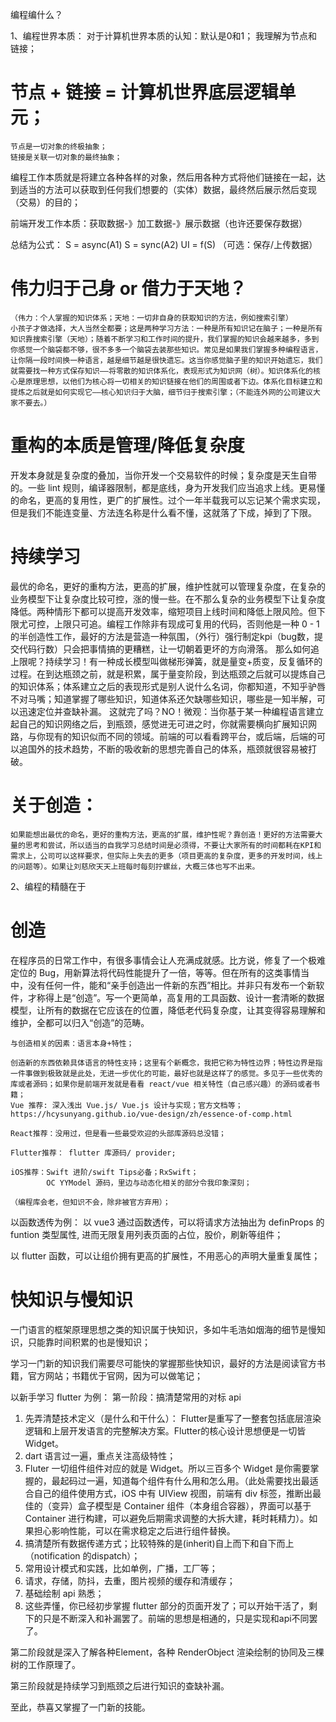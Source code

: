 编程编什么？

1、编程世界本质：
对于计算机世界本质的认知：默认是0和1；
我理解为节点和链接；

#     节点 + 链接 = 计算机世界底层逻辑单元；

    节点是一切对象的终极抽象；
    链接是关联一切对象的最终抽象；

编程工作本质就是将建立各种各样的对象，然后用各种方式将他们链接在一起，达到适当的方法可以获取到任何我们想要的（实体）数据，最终然后展示然后变现（交易）的目的；

前端开发工作本质：获取数据-》加工数据-》展示数据（也许还要保存数据）

总结为公式：
S = async(A1)
S = sync(A2)
UI = f(S)
（可选：保存/上传数据）

# 伟力归于己身 or 借力于天地？
    （伟力：个人掌握的知识体系；天地：一切非自身的获取知识的方法，例如搜索引擎）
    小孩子才做选择，大人当然全都要；这是两种学习方法：一种是所有知识记在脑子；一种是所有知识靠搜索引擎（天地）；随着不断学习和工作时间的提升，我们掌握的知识会越来越多，多到你感觉一个脑袋都不够，很不多多一个脑袋去装那些知识。常见是如果我们掌握多种编程语言，让你隔一段时间换一种语言，越是细节越是很快遗忘。这当你感觉脑子里的知识开始遗忘，我们就需要找一种方式保存知识——将零散的知识体系化，表现形式为知识网（树）。知识体系化的核心是原理思想，以他们为核心将一切相关的知识链接在他们的周围或者下边。体系化目标建立和提炼之后就是如何实现它——核心知识归于大脑，细节归于搜索引擎；（不能连外网的公司建议大家不要去。）
    
# 重构的本质是管理/降低复杂度
开发本身就是复杂度的叠加，当你开发一个交易软件的时候；复杂度是天生自带的。一些 lint 规则，编译器限制，都是底线，身为开发我们应当追求上线。更易懂的命名，更高的复用性，更广的扩展性。过个一年半载我可以忘记某个需求实现，但是我们不能连变量、方法连名称是什么看不懂，这就落了下成，掉到了下限。

# 持续学习

最优的命名，更好的重构方法，更高的扩展，维护性就可以管理复杂度，在复杂的业务模型下让复杂度比较可控，涨的慢一些。在不那么复杂的业务模型下让复杂度降低。两种情形下都可以提高开发效率，缩短项目上线时间和降低上限风险。但下限尤可控，上限只可追。编程工作除非有现成可复用的代码，否则他是一种 0 - 1 的半创造性工作，最好的方法是营造一种氛围，（外行）强行制定kpi（bug数，提交代码行数）只会把事情搞的更糟糕，让一切朝着更坏的方向滑落。
    那么如何追上限呢？持续学习！有一种成长模型叫做梯形弹簧，就是量变+质变，反复循环的过程。在到达瓶颈之前，就是积累，属于量变阶段，到达瓶颈之后就可以提炼自己的知识体系；体系建立之后的表现形式是别人说什么名词，你都知道，不知乎驴唇不对马嘴；知道掌握了哪些知识，知道体系还欠缺哪些知识，哪些是一知半解，可以迅速定位并查缺补漏。
    这就完了吗？NO！微观：当你基于某一种编程语言建立起自己的知识网络之后，到瓶颈，感觉进无可进之时，你就需要横向扩展知识网路，与你现有的知识似而不同的领域。前端的可以看看跨平台，或后端，后端的可以追国外的技术趋势，不断的吸收新的思想完善自己的体系，瓶颈就很容易被打破。
    
# 关于创造：
    如果能想出最优的命名，更好的重构方法，更高的扩展，维护性呢？靠创造！更好的方法需要大量的思考和尝试，所以适当的自我学习总结时间是必须得，不要让大家所有的时间都耗在KPI和需求上，公司可以这样要求，但实际上失去的更多（项目更高的复杂度，更多的开发时间，线上的问题等）。如果让刘慈欣天天上班每时每刻拧螺丝，大概三体也写不出来。


2、编程的精髓在于

#     创造

在程序员的日常工作中，有很多事情会让人充满成就感。比方说，修复了一个极难定位的 Bug，用新算法将代码性能提升了一倍，等等。但在所有的这类事情当中，没有任何一件，能和“亲手创造出一件新的东西”相比。并非只有发布一个新软件，才称得上是“创造”。写一个更简单，高复用的工具函数、设计一套清晰的数据模型，让所有的数据在它应该在的位置，降低老代码复杂度，让其变得容易理解和维护，全都可以归入“创造”的范畴。
    
    与创造相关的因素：语言本身+特性；
    
    创造新的东西依赖具体语言的特性支持；这里有个新概念，我把它称为特性边界；特性边界是指一件事做到极致就是此处，无进一步优化的可能，最好也就是这样了的感觉。多见于一些优秀的库或者源码；如果你是前端开发就是看看 react/vue 相关特性（自己感兴趣）的源码或者书籍；
    Vue 推荐: 深入浅出 Vue.js/ Vue.js 设计与实现；官方文档等；
    https://hcysunyang.github.io/vue-design/zh/essence-of-comp.html

    React推荐：没用过，但是看一些最受欢迎的头部库源码总没错；
    
    Flutter推荐： flutter 库源码/ provider;
    
    iOS推荐：Swift 进阶/swift Tips必备；RxSwift；
            OC YYModel 源码，里边与动态化相关的部分令我印象深刻；

    （编程库会老，但知识不会，除非被官方弃用）；
    
   以函数透传为例：
以 vue3 通过函数透传，可以将请求方法抽出为 definProps 的 funtion 类型属性, 进而无限复用列表页面的占位，股价，刷新等组件；

以 flutter 函数，可以让组价拥有更高的扩展性，不用恶心的声明大量重复属性；

# 快知识与慢知识
一门语言的框架原理思想之类的知识属于快知识，多如牛毛浩如烟海的细节是慢知识，只能靠时间积累的也是慢知识；

学习一门新的知识我们需要尽可能快的掌握那些快知识，最好的方法是阅读官方书籍，官方网站；书籍优于官网，因为可以做笔记；

以新手学习 flutter 为例：
第一阶段：搞清楚常用的对标 api
1. 先弄清楚技术定义（是什么和干什么）：
    Flutter是重写了一整套包括底层渲染逻辑和上层开发语言的完整解决方案。Flutter的核心设计思想便是一切皆 Widget。
2. dart 语言过一遍，重点关注高级特性；
3. Fluter 一切组件组件对应的就是 Widget。所以三百多个 Widget 是你需要掌握的，最起码过一遍，知道每个组件有什么用和怎么用。（此处需要找出最适合自己的组件使用方式，iOS 中有 UIView 视图，前端有 div 标签，推断出最佳的（变异）盒子模型是 Container 组件（本身组合容器），界面可以基于 Container 进行构建，可以避免后期需求调整的大拆大建，耗时耗精力）。如果担心影响性能，可以在需求稳定之后进行组件替换。
4. 搞清楚所有数据传递方式；比较特殊的是(inherit)自上而下和自下而上（notification 的dispatch）；
5. 常用设计模式和实践，比如单例，广播，工厂等；
6. 请求，存储，防抖，去重，图片视频的缓存和清缓存；
7. 基础绘制 api 熟悉；
8. 这些弄懂，你已经初步掌握 flutter 部分的页面开发了；可以开始干活了，剩下的只是不断深入和补漏罢了。前端的思想是相通的，只是实现和api不同罢了。

第二阶段就是深入了解各种Element，各种 RenderObject 渲染绘制的协同及三棵树的工作原理了。

第三阶段就是持续学习到瓶颈之后进行知识的查缺补漏。

至此，恭喜又掌握了一门新的技能。
